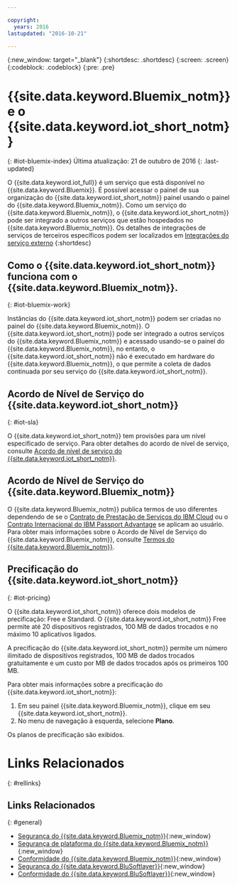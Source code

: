 ```yaml
---

copyright:
  years: 2016
lastupdated: "2016-10-21"

---
```


{:new_window: target="\_blank"}
{:shortdesc: .shortdesc}
{:screen: .screen}
{:codeblock: .codeblock}
{:pre: .pre}

# {{site.data.keyword.Bluemix_notm}} e o {{site.data.keyword.iot_short_notm}}
{: #iot-bluemix-index}
Última atualização: 21 de outubro de 2016
{: .last-updated}

O {{site.data.keyword.iot_full}} é um serviço que está disponível no {{site.data.keyword.Bluemix}}. É possível acessar o painel de sua organização do {{site.data.keyword.iot_short_notm}} painel usando o painel do {{site.data.keyword.Bluemix_notm}}. Como um serviço do {{site.data.keyword.Bluemix_notm}}, o {{site.data.keyword.iot_short_notm}} pode ser integrado a outros serviços que estão hospedados no {{site.data.keyword.Bluemix_notm}}. Os detalhes de integrações de serviços de terceiros específicos podem ser localizados em [Integrações do serviço externo](/extensions/index.html)
{:shortdesc}

## Como o {{site.data.keyword.iot_short_notm}} funciona com o {{site.data.keyword.Bluemix_notm}}.
{: #iot-bluemix-work}

Instâncias do {{site.data.keyword.iot_short_notm}} podem ser criadas no painel do {{site.data.keyword.Bluemix_notm}}. O {{site.data.keyword.iot_short_notm}} pode ser integrado a outros serviços do {{site.data.keyword.Bluemix_notm}} e acessado usando-se o painel do {{site.data.keyword.Bluemix_notm}}, no entanto, o {{site.data.keyword.iot_short_notm}} não é executado em hardware do {{site.data.keyword.Bluemix_notm}}, o que permite a coleta de dados continuada por seu serviço do {{site.data.keyword.iot_short_notm}}.

## Acordo de Nível de Serviço do {{site.data.keyword.iot_short_notm}}
{: #iot-sla}

O {{site.data.keyword.iot_short_notm}} tem provisões para um nível especificado de serviço. Para obter detalhes do acordo de nível de serviço, consulte [Acordo de nível de serviço do {{site.data.keyword.iot_short_notm}}](http://www-03.ibm.com/software/sla/sladb.nsf/pdf/6738-03/$file/i126-6738-03_06-2016_en_US.pdf).

## Acordo de Nível de Serviço do {{site.data.keyword.Bluemix_notm}}

O {{site.data.keyword.Bluemix_notm}} publica termos de uso diferentes dependendo de se o [Contrato de Prestação de Serviços do IBM Cloud](http://www-05.ibm.com/support/operations/files/pdf/csa_us.pdf?cm_mc_uid=65870113399114371461368&cm_mc_sid_50200000=1469524513) ou o [Contrato Internacional do IBM Passport Advantage](https://www-01.ibm.com/software/passportadvantage/pa_agreements.html) se aplicam ao usuário. Para obter mais informações sobre o Acordo de Nível de Serviço do {{site.data.keyword.Bluemix_notm}}, consulte [Termos do {{site.data.keyword.Bluemix_notm}}](.../.../.../navigation/notices.html#terms).

## Precificação do {{site.data.keyword.iot_short_notm}}
{: #iot-pricing}

O {{site.data.keyword.iot_short_notm}} oferece dois modelos de precificação: Free e Standard. O {{site.data.keyword.iot_short_notm}} Free permite até 20 dispositivos registrados, 100 MB de dados trocados e no máximo 10 aplicativos ligados.

A precificação do {{site.data.keyword.iot_short_notm}} permite um número ilimitado de dispositivos registrados, 100 MB de dados trocados gratuitamente e um custo por MB de dados trocados após os primeiros 100 MB.

Para obter mais informações sobre a precificação do {{site.data.keyword.iot_short_notm}}:

1. Em seu painel {{site.data.keyword.Bluemix_notm}}, clique em seu {{site.data.keyword.iot_short_notm}}.
2. No menu de navegação à esquerda, selecione **Plano**.

Os planos de precificação são exibidos.

# Links Relacionados
{: #rellinks}


## Links Relacionados
{: #general}

* [Segurança do {{site.data.keyword.Bluemix_notm}}](https://console.ng.bluemix.net/docs/security/index.html#security){:new_window}
* [Segurança de plataforma do {{site.data.keyword.Bluemix_notm}}](https://console.ng.bluemix.net/docs/security/index.html#platform-security){:new_window}
* [Conformidade do {{site.data.keyword.Bluemix_notm}}](https://console.ng.bluemix.net/docs/security/index.html#compliance){:new_window}
* [Segurança do {{site.data.keyword.BluSoftlayer}}](http://www.softlayer.com/security){:new_window}
* [Conformidade do {{site.data.keyword.BluSoftlayer}}](http://www.softlayer.com/compliance){:new_window}
